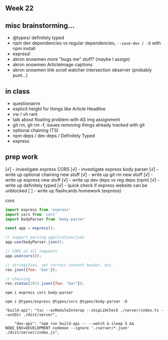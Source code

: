 ## Week 22

## misc brainstorming...

- @types/ definitely typed
- npm dev dependencies vs regular dependencies, `--save-dev / -D` with npm install
- express!
- akron snowmen more "bugs me" stuff? (maybe I assign)
- akron snowmen ArticleImage captions
- akron snowmen link scroll watcher intersection observer (probably punt...)

## in class

- questionairre
- explicit height for things like Article Headline
- vw / vh rant
- talk about floating problem with AS img assignment
- git rm, git rm -f, issues removing things already tracked with git
- optional chaining (TS)
- npm deps / dev deps / Definitely Typed
- express

## prep work

[√] - investigate express CORS
[√] - investigate express body parser
[√] - write up optional chaining new stuff
[√] - write up git rm new stuff
[√] - write up express new stuff
[√] - write up dev deps vs reg deps (npm)
[√] - write up definitely typed
[√] - quick check if express website can be unblocked
[ ] - write up flashcards homework (express)



cors
```js
import express from 'express'
import cors from 'cors'
import bodyParser from 'body-parser'

const app = express();

// support parsing application/json
app.use(bodyParser.json();

// CORS on all requests
app.use(cors());

// stringifies, set correct content header, etc.
res.json({foo: 'bar'});

// chaining
res.status(201).json({foo: "bar"});
```

```
npm i express cors body-parser
```

```
npm i @types/express @types/cors @types/body-parser -D
```

```
"build-api": "tsc --esModuleInterop --skipLibCheck ./server/index.ts --outDir ./dist/server",
```

```
    "dev-api": "npm run build-api -- --watch & sleep 5 && NODE_ENV=DEVELOPMENT nodemon --ignore './server/*.json'  ./dist/server/index.js",
